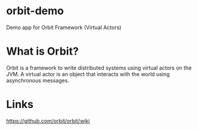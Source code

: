 # orbit-demo
Demo app for Orbit Framework (Virtual Actors)

# What is Orbit?
Orbit is a framework to write distributed systems using virtual actors on the JVM. A virtual actor is an object that interacts with the world using asynchronous messages.

# Links
https://github.com/orbit/orbit/wiki
